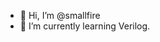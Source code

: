 - 👋 Hi, I’m @smallfire
- 🌱 I’m currently learning Verilog.


<!---
smallfire/smallfire is a ✨ special ✨ repository because its `README.md` (this file) appears on your GitHub profile.
You can click the Preview link to take a look at your changes.
- 👀 I’m interested in 
- 💞️ I’m looking to collaborate on ...
- 📫 How to reach me ...
--->
